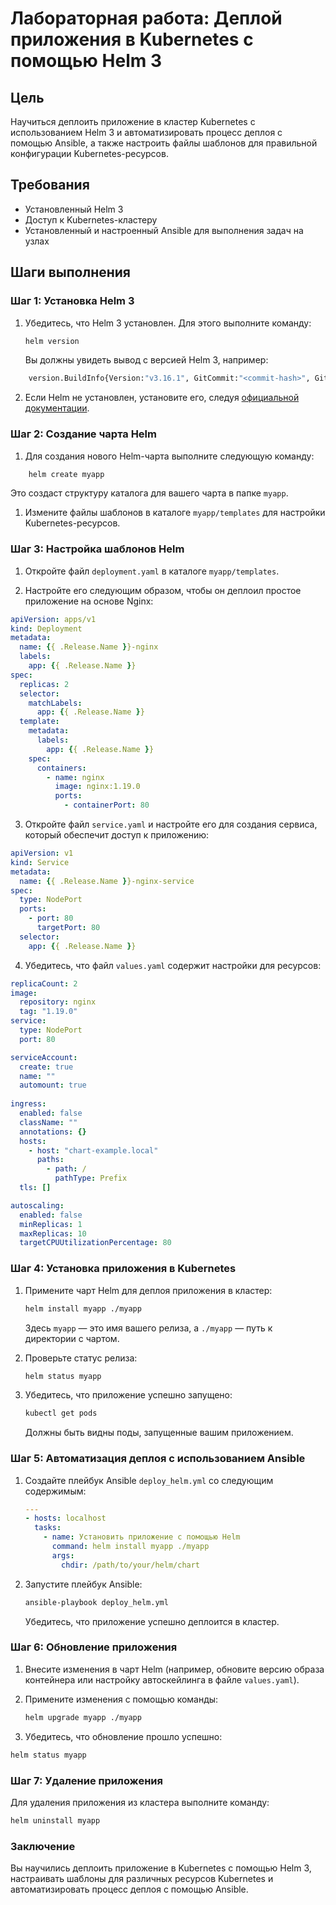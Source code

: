 
# Лабораторная работа: Деплой приложения в Kubernetes с помощью Helm 3

## Цель
Научиться деплоить приложение в кластер Kubernetes с использованием Helm 3 и автоматизировать процесс деплоя с помощью Ansible, а также настроить файлы шаблонов для правильной конфигурации Kubernetes-ресурсов.

## Требования
- Установленный Helm 3
- Доступ к Kubernetes-кластеру
- Установленный и настроенный Ansible для выполнения задач на узлах

## Шаги выполнения

### Шаг 1: Установка Helm 3

1. Убедитесь, что Helm 3 установлен. Для этого выполните команду:

    ```bash
    helm version
    ```

    Вы должны увидеть вывод с версией Helm 3, например:

```bash
    version.BuildInfo{Version:"v3.16.1", GitCommit:"<commit-hash>", GitTreeState:"clean", GoVersion:"go1.16.8"}
```

2. Если Helm не установлен, установите его, следуя [официальной документации](https://helm.sh/docs/intro/install/).

### Шаг 2: Создание чарта Helm

1. Для создания нового Helm-чарта выполните следующую команду:

```bash
    helm create myapp
```

Это создаст структуру каталога для вашего чарта в папке `myapp`.

1. Измените файлы шаблонов в каталоге `myapp/templates` для настройки Kubernetes-ресурсов.

### Шаг 3: Настройка шаблонов Helm

1. Откройте файл `deployment.yaml` в каталоге `myapp/templates`.

2. Настройте его следующим образом, чтобы он деплоил простое приложение на основе Nginx:

```yaml
apiVersion: apps/v1
kind: Deployment
metadata:
  name: {{ .Release.Name }}-nginx
  labels:
    app: {{ .Release.Name }}
spec:
  replicas: 2
  selector:
    matchLabels:
      app: {{ .Release.Name }}
  template:
    metadata:
      labels:
        app: {{ .Release.Name }}
    spec:
      containers:
        - name: nginx
          image: nginx:1.19.0
          ports:
            - containerPort: 80
```

3. Откройте файл `service.yaml` и настройте его для создания сервиса, который обеспечит доступ к приложению:

```yaml
apiVersion: v1
kind: Service
metadata:
  name: {{ .Release.Name }}-nginx-service
spec:
  type: NodePort
  ports:
    - port: 80
      targetPort: 80
  selector:
    app: {{ .Release.Name }}
```

4. Убедитесь, что файл `values.yaml` содержит настройки для ресурсов:

```yaml
replicaCount: 2
image:
  repository: nginx
  tag: "1.19.0"
service:
  type: NodePort
  port: 80

serviceAccount:
  create: true      
  name: ""       
  automount: true
    
ingress:
  enabled: false
  className: ""
  annotations: {}
  hosts:
    - host: "chart-example.local"
      paths:
        - path: /
          pathType: Prefix
  tls: []

autoscaling:
  enabled: false
  minReplicas: 1
  maxReplicas: 10
  targetCPUUtilizationPercentage: 80
```

### Шаг 4: Установка приложения в Kubernetes

1. Примените чарт Helm для деплоя приложения в кластер:

    ```bash
    helm install myapp ./myapp
    ```

    Здесь `myapp` — это имя вашего релиза, а `./myapp` — путь к директории с чартом.

2. Проверьте статус релиза:

    ```bash
    helm status myapp
    ```

3. Убедитесь, что приложение успешно запущено:

    ```bash
    kubectl get pods
    ```

    Должны быть видны поды, запущенные вашим приложением.

### Шаг 5: Автоматизация деплоя с использованием Ansible

1. Создайте плейбук Ansible `deploy_helm.yml` со следующим содержимым:

    ```yaml
    ---
    - hosts: localhost
      tasks:
        - name: Установить приложение с помощью Helm
          command: helm install myapp ./myapp
          args:
            chdir: /path/to/your/helm/chart
    ```

2. Запустите плейбук Ansible:

    ```bash
    ansible-playbook deploy_helm.yml
    ```

    Убедитесь, что приложение успешно деплоится в кластер.

### Шаг 6: Обновление приложения

1. Внесите изменения в чарт Helm (например, обновите версию образа контейнера или настройку автоскейлинга в файле `values.yaml`).
2. Примените изменения с помощью команды:

    ```bash
    helm upgrade myapp ./myapp
    ```

3. Убедитесь, что обновление прошло успешно:

```bash
helm status myapp
```

### Шаг 7: Удаление приложения

Для удаления приложения из кластера выполните команду:

```bash
helm uninstall myapp
```

### Заключение

Вы научились деплоить приложение в Kubernetes с помощью Helm 3, настраивать шаблоны для различных ресурсов Kubernetes и автоматизировать процесс деплоя с помощью Ansible.
